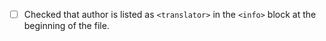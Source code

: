 <!-- describe the changes you have made here: what, why, ... -->

- [ ] Checked that author is listed as `<translator>` in the `<info>` block at the beginning of the file.
